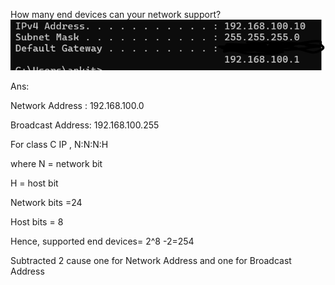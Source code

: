 How many end devices can your network support?
![alt text](image.png)

Ans:

Network Address : 192.168.100.0

Broadcast Address: 192.168.100.255

For class C IP , N:N:N:H

where N = network bit

H = host bit

Network bits =24

Host bits = 8

Hence, supported end devices= 2^8 -2=254

Subtracted 2 cause one for Network Address and one for Broadcast Address